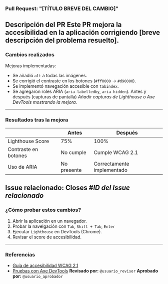 ### Pull Request: "[TÍTULO BREVE DEL CAMBIO]"
**Descripción del PR**
Este PR mejora la accesibilidad en la aplicación corrigiendo [breve descripción del problema
resuelto].
---
### Cambios realizados
Mejoras implementadas:
- Se añadió `alt` a todas las imágenes.
- Se corrigió el contraste en los botones (`#ff0000` → `#d90000`).
- Se implementó navegación accesible con `tabindex`.
- Se agregaron roles ARIA (`aria-labelledby`, `aria-hidden`).
Antes y después (capturas de pantalla)
_Añadir capturas de Lighthouse o Axe DevTools mostrando la mejora._
---
### Resultados tras la mejora
| | Antes | Después |
|------|------|------|
| Lighthouse Score | 75% | 100% |
| Contraste en botones| No cumple | Cumple WCAG 2.1 |
| Uso de ARIA| No presente | Correctamente implementado |
Issue relacionado: Closes #_ID del Issue relacionado_
---
### ¿Cómo probar estos cambios?
1. Abrir la aplicación en un navegador.
2. Probar la navelgación con `Tab`, `Shift + Tab`, `Enter`
3. Ejecutar `Lighthouse` en DevTools (Chrome).
4. Revisar el score de accesibilidad.
---
### Referencias
- [Guía de accesibilidad WCAG 2.1](https://www.w3.org/TR/WCAG21/)
- [Pruebas con Axe DevTools](https://www.deque.com/axe/devtools/)
**Revisado por:** `@usuario_revisor`
**Aprobado por:** `@usuario_aprobador`